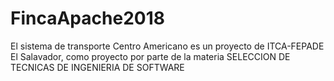 # FincaApache2018
El sistema de transporte Centro Americano es un proyecto de ITCA-FEPADE El Salavador, como proyecto por parte de la materia SELECCION DE TECNICAS DE INGENIERIA DE SOFTWARE 
